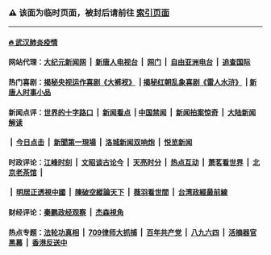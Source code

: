 ### ⚠️ 该面为临时页面，被封后请前往 [索引页面](../link4.md)

---

#### [🔥 武汉肺炎疫情](http://206.189.69.115:10000/videos/corona/)

#### 网站代理：[大纪元新闻网](http://206.189.69.115:10080/gb/) &nbsp;|&nbsp; [新唐人电视台](http://206.189.69.115:8808/gb/) &nbsp;|&nbsp; [网门](http://206.189.69.115:11000/) &nbsp;|&nbsp; [自由亚洲电台](http://206.189.69.115:9800/mandarin/) &nbsp;|&nbsp; [追查国际](http://206.189.69.115:10010/)

#### 热门喜剧：[揭秘央视运作喜剧《大裤衩》](http://206.189.69.115:10000/videos/res/big-shorts/) &nbsp;|&nbsp;[揭秘红朝乱象喜剧《雷人水浒》](http://206.189.69.115:10000/videos/res/OutlawsOfMarsh/) &nbsp;|&nbsp;[新唐人时事小品](http://206.189.69.115:10000/videos/res/comedy/)

#### 新闻点评：[世界的十字路口](http://206.189.69.115/tanghao/) &nbsp;|&nbsp; [新闻看点](http://206.189.69.115/news-insight/) &nbsp;|&nbsp;[中国禁闻](http://206.189.69.115/ntdtv-news/) &nbsp;|&nbsp; [新闻拍案惊奇](http://206.189.69.115/dayu/) &nbsp;|&nbsp; [大陆新闻解读](http://206.189.69.115/ntdtv-comedy/)
####   &nbsp;|&nbsp;  [今日点击](http://206.189.69.115/news-click/)  &nbsp;|&nbsp; [新聞第一現場](http://206.189.69.115/primary-scene/) &nbsp;|&nbsp; [洛城新闻双响炮](http://206.189.69.115/la-news/) &nbsp;|&nbsp; [悦览新闻](http://206.189.69.115/dingyue/)

#### 时政评论：[江峰时刻](http://206.189.69.115/today-in-history/) &nbsp;|&nbsp; [文昭谈古论今](http://206.189.69.115/wenzhao/) &nbsp;|&nbsp; [天亮时分](http://206.189.69.115/tianliang/) &nbsp;|&nbsp; [热点互动](http://206.189.69.115/ntdtv-rdhd/) &nbsp;|&nbsp; [萧茗看世界](http://206.189.69.115/simonegao/) &nbsp;|&nbsp; [北京老茶馆](http://206.189.69.115/teahouse/)  &nbsp;|&nbsp;  
####   &nbsp;|&nbsp;  [明居正透視中國](http://206.189.69.115/decoding-china/)  &nbsp;|&nbsp; [陳破空縱論天下](http://206.189.69.115/pokong/)  &nbsp;|&nbsp; [薇羽看世間](http://206.189.69.115/weiyu/)  &nbsp;|&nbsp; [台湾政經最前線](http://206.189.69.115/taiwan/)   

#### 财经评论：[秦鹏政经观察](http://206.189.69.115/qinpeng/) &nbsp;|&nbsp; [杰森視角 ](http://206.189.69.115/jason/)

#### 热点专题：[法轮功真相](http://206.189.69.115:10000/videos/truth.html) &nbsp;|&nbsp; [709律师大抓捕](http://206.189.69.115:10000/videos/709/) &nbsp;|&nbsp; [百年共产党](http://206.189.69.115:10000/videos/ccp.html) &nbsp;|&nbsp; [八九六四](http://206.189.69.115:10000/videos/88/)  &nbsp;|&nbsp; [活摘器官黑幕](http://206.189.69.115:10000/videos/res/Organs/)  &nbsp;|&nbsp; [香港反送中](http://206.189.69.115:10000/videos/res/hk/) 

<img src='http://gfw-breaker.win/link4.md' width='0px' height='0px'/>

